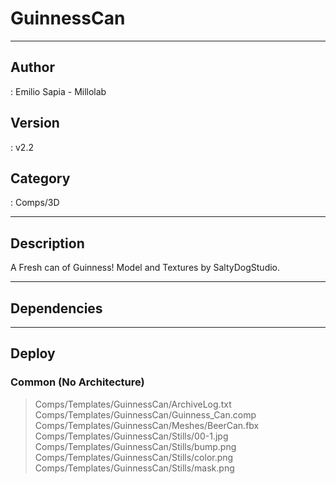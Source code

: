 # GuinnessCan
___

## Author
 : Emilio Sapia - Millolab

## Version
 : v2.2

## Category
 : Comps/3D
___

## Description
<p>A Fresh can of Guinness! Model and Textures by SaltyDogStudio.</p>


___

## Dependencies


___

## Deploy

### Common (No Architecture)

> Comps/Templates/GuinnessCan/ArchiveLog.txt  
> Comps/Templates/GuinnessCan/Guinness_Can.comp  
> Comps/Templates/GuinnessCan/Meshes/BeerCan.fbx  
> Comps/Templates/GuinnessCan/Stills/00-1.jpg  
> Comps/Templates/GuinnessCan/Stills/bump.png  
> Comps/Templates/GuinnessCan/Stills/color.png  
> Comps/Templates/GuinnessCan/Stills/mask.png  
